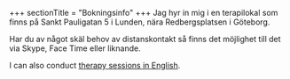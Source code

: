 +++
sectionTitle = "Bokningsinfo"
+++
Jag hyr in mig i en terapilokal som finns på Sankt Pauligatan 5 i Lunden, nära Redbergsplatsen i Göteborg.

Har du av något skäl behov av distanskontakt så finns det möjlighet till det via Skype, Face Time eller liknande.

I can also conduct [therapy sessions in English](https://www.google.com).

